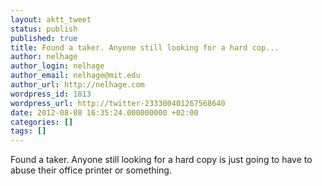 ```yaml
---
layout: aktt_tweet
status: publish
published: true
title: Found a taker. Anyone still looking for a hard cop...
author: nelhage
author_login: nelhage
author_email: nelhage@mit.edu
author_url: http://nelhage.com
wordpress_id: 1813
wordpress_url: http://twitter-233300401267568640
date: 2012-08-08 16:35:24.000000000 +02:00
categories: []
tags: []
---
```

Found a taker. Anyone still looking for a hard copy is just going to have to abuse their office printer or something.
